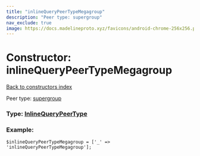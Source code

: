 ```yaml
---
title: "inlineQueryPeerTypeMegagroup"
description: "Peer type: supergroup"
nav_exclude: true
image: https://docs.madelineproto.xyz/favicons/android-chrome-256x256.png
---
```

# Constructor: inlineQueryPeerTypeMegagroup  
[Back to constructors index](/API_docs/constructors/index.html)



Peer type: [supergroup](https://core.telegram.org/api/channel)




### Type: [InlineQueryPeerType](/API_docs/types/InlineQueryPeerType.html)


### Example:

```
$inlineQueryPeerTypeMegagroup = ['_' => 'inlineQueryPeerTypeMegagroup'];
```  
